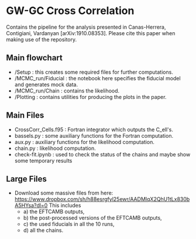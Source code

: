 # GW-GC Cross Correlation
Contains the pipeline for the analysis presented in Canas-Herrera, Contigiani, Vardanyan [arXiv:1910.08353]. Please cite this paper when making use of the repository. 


Main flowchart
----------

* /Setup : this creates some required files for further computations.
* /MCMC_run/Fiducial : the notebook here specifies the fiducial model and generates mock data.
* /MCMC_run/Chain : contains the likelihood.
* /Plotting : contains utilities for producing the plots in the paper.

Main Files
----------

* CrossCorr_Cells.f95 : Fortran integrator which outputs the C_ell's.
* bassels.py : some auxiliary functions for the Fortran computation.
* aux.py : auxiliary functions for the likelihood computation.
* chain.py : likelihood computation.
* check-fit.ipynb : used to check the status of the chains and maybe show some temporary results

Large Files
----------
* Download some massive files from here: https://www.dropbox.com/sh/h88esrgfyl25ewr/AADMIqX2QhU1tLx830bA5HYsa?dl=0
This includes 
  * a) the EFTCAMB outputs, 
  * b) the post-processed versions of the EFTCAMB outputs,
  * c) the used fiducials in all the 10 runs,
  * d) all the chains.

